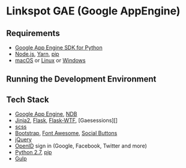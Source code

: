 # Linkspot GAE (Google AppEngine)

## Requirements

- [Google App Engine SDK for Python][]
- [Node.js][], [Yarn][], [pip][]
- [macOS][] or [Linux][] or [Windows][]

## Running the Development Environment

## Tech Stack

- [Google App Engine][], [NDB][]
- [Jinja2][], [Flask][], [Flask-WTF][], [Gaesessions][]
- [scss][]
- [Bootstrap][], [Font Awesome][], [Social Buttons][]
- [jQuery][]
- [OpenID][] sign in (Google, Facebook, Twitter and more)
- [Python 2.7][], [pip][]
- [Gulp][]

[bootstrap]: http://getbootstrap.com/
[documentation]: http://docs.gae-init.appspot.com
[feature list]: http://docs.gae-init.appspot.com/features/
[flask-wtf]: https://flask-wtf.readthedocs.org
[flask]: http://flask.pocoo.org/
[font awesome]: http://fortawesome.github.com/Font-Awesome/
[google app engine sdk for python]: https://developers.google.com/appengine/downloads
[google app engine]: https://developers.google.com/appengine/
[gulp]: http://gulpjs.com
[jinja2]: http://jinja.pocoo.org/docs/
[jquery]: https://jquery.com/
[scss]: https://sass-lang.com/guide
[linux]: http://www.ubuntu.com
[macos]: http://www.apple.com/macos/
[ndb]: https://developers.google.com/appengine/docs/python/ndb/
[node.js]: http://nodejs.org/
[openid]: http://en.wikipedia.org/wiki/OpenID
[pip]: http://www.pip-installer.org/
[python 2.7]: https://developers.google.com/appengine/docs/python/python27/using27
[social buttons]: http://lipis.github.io/bootstrap-social/
[windows]: http://windows.microsoft.com/
[yarn]: https://yarnpkg.com/
